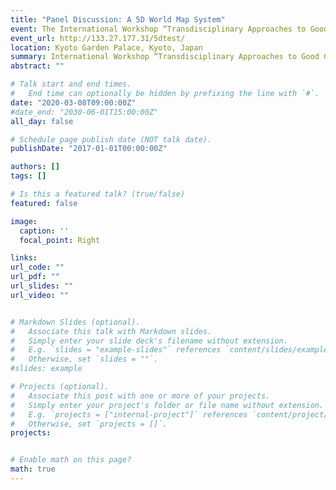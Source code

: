 ```yaml
---
title: "Panel Discussion: A 5D World Map System"
event: The International Workshop “Transdisciplinary Approaches to Good Governance”, The Center for Southeast Asian Studies (CSEAS), Kyoto University
event_url: http://133.27.177.31/5dtest/
location: Kyoto Garden Palace, Kyoto, Japan
summary: International Workshop “Transdisciplinary Approaches to Good Governance”
abstract: ""

# Talk start and end times.
#   End time can optionally be hidden by prefixing the line with `#`.
date: "2020-03-08T09:00:00Z"
#date_end: "2030-06-01T15:00:00Z"
all_day: false

# Schedule page publish date (NOT talk date).
publishDate: "2017-01-01T00:00:00Z"

authors: []
tags: []

# Is this a featured talk? (true/false)
featured: false

image:
  caption: ''
  focal_point: Right

links:
url_code: ""
url_pdf: ""
url_slides: ""
url_video: ""


# Markdown Slides (optional).
#   Associate this talk with Markdown slides.
#   Simply enter your slide deck's filename without extension.
#   E.g. `slides = "example-slides"` references `content/slides/example-slides.md`.
#   Otherwise, set `slides = ""`.
#slides: example

# Projects (optional).
#   Associate this post with one or more of your projects.
#   Simply enter your project's folder or file name without extension.
#   E.g. `projects = ["internal-project"]` references `content/project/deep-learning/index.md`.
#   Otherwise, set `projects = []`.
projects:


# Enable math on this page?
math: true
---
```

